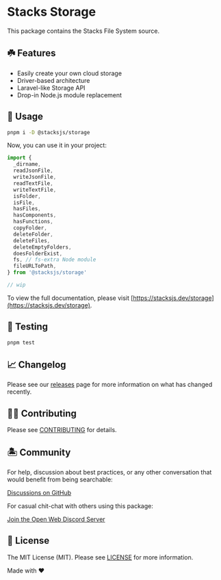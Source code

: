 # Stacks Storage

This package contains the Stacks File System source.

## ☘️ Features

- Easily create your own cloud storage
- Driver-based architecture
- Laravel-like Storage API
- Drop-in Node.js module replacement

## 🤖 Usage

```bash
pnpm i -D @stacksjs/storage
```

Now, you can use it in your project:

```js
import {
  _dirname,
  readJsonFile,
  writeJsonFile,
  readTextFile,
  writeTextFile,
  isFolder,
  isFile,
  hasFiles,
  hasComponents,
  hasFunctions,
  copyFolder,
  deleteFolder,
  deleteFiles,
  deleteEmptyFolders,
  doesFolderExist,
  fs, // fs-extra Node module
  fileURLToPath,
} from '@stacksjs/storage'

// wip
```

To view the full documentation, please visit [https://stacksjs.dev/storage](https://stacksjs.dev/storage).

## 🧪 Testing

```bash
pnpm test
```

## 📈 Changelog

Please see our [releases](https://github.com/stacksjs/stacks/releases) page for more information on what has changed recently.

## 💪🏼 Contributing

Please see [CONTRIBUTING](../../.github/CONTRIBUTING.md) for details.

## 🏝 Community

For help, discussion about best practices, or any other conversation that would benefit from being searchable:

[Discussions on GitHub](https://github.com/stacksjs/stacks/discussions)

For casual chit-chat with others using this package:

[Join the Open Web Discord Server](https://discord.ow3.org)

## 📄 License

The MIT License (MIT). Please see [LICENSE](https://github.com/stacksjs/stacks/tree/main/LICENSE.md) for more information.

Made with ❤️

